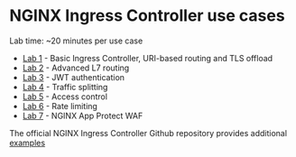 # NGINX Ingress Controller use cases

Lab time: ~20 minutes per use case

- [Lab 1](1.basic-ingress) - Basic Ingress Controller, URI-based routing and TLS offload
- [Lab 2](2.advanced-routing) - Advanced L7 routing
- [Lab 3](3.authentication) - JWT authentication
- [Lab 4](4.traffic-splitting) - Traffic splitting
- [Lab 5](5.access-control) - Access control
- [Lab 6](6.rate-limiting) - Rate limiting
- [Lab 7](7.app-protect-waf) - NGINX App Protect WAF

The official NGINX Ingress Controller Github repository provides additional [examples](https://github.com/nginxinc/kubernetes-ingress/tree/main/examples)
